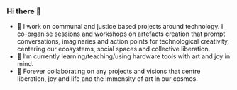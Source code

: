 ### Hi there 👋

- 🔭 I work on communal and justice based projects around technology. I co-organise sessions and workshops on artefacts creation that prompt conversations, imaginaries and action points for technological creativity, centering our ecosystems, social spaces and collective liberation.
- 🌱 I’m currently learning/teaching/using hardware tools with art and joy in mind.
- 👯 Forever collaborating on any projects and visions that centre liberation, joy and life and the immensity of art in our cosmos.


